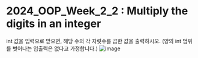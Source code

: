# 2024_OOP_Week_2_2 : Multiply the digits in an integer 

int 값을 입력으로 받으면, 해당 수의 각 자릿수를 곱한 값을 출력하시오. (양의 int 범위를 벗어나는 입출력은 없다고 가정합니다.)
![image](https://github.com/LeeHyunWon999/2024_OOP_Week_2_2/assets/142217859/6590cf86-00a2-4f83-a7da-b400f7099fb9)

